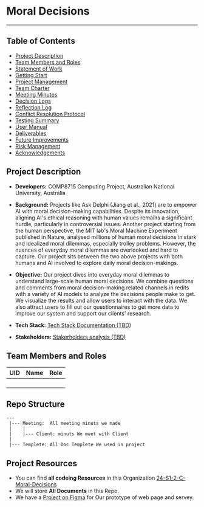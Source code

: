 # Moral Decisions
---
## Table of Contents
- [Project Description](#project-description)
- [Team Members and Roles](#team-members-and-roles)
- [Statement of Work](#statement-of-work)
- [Getting Start](#getting-start)
- [Project Management](#project-management)
- [Team Charter](#team-charter)
- [Meeting Minutes](#meeting-minutes)
- [Decision Logs](#decision-logs)
- [Reflection Log](https://github.com/tonypioneer/Trust-Indicator/blob/b27b282cb43956ff3917b57e455a8b2bdd3f6ca6/docs/Reflective/README.md)
- [Conflict Resolution Protocol](#conflict-resolution-protocol)
- [Testing Summary](#testing-summary)
- [User Manual](#user-manual)
- [Deliverables](#deliverables)
- [Future Improvements](#future-improvements)
- [Risk Management](#risk-management)
- [Acknowledgements](#acknowledgements)

## Project Description
- **Developers:** COMP8715 Computing Project, Australian National University, Australia

- **Background:** Projects like Ask Delphi (Jiang et al., 2021) are to empower AI with moral decision-making capabilities. Despite its innovation, aligning AI's ethical reasoning with human values remains a significant hurdle, particularly in controversial issues. Another project starting from the human perspective, the MIT lab's Moral Machine Experiment published in Nature, analysed millions of human moral decisions in stark and idealized moral dilemmas, especially trolley problems. However, the nuances of everyday moral dilemmas are overlooked and hard to capture. Our project sits between the two above projects with both humans and AI involved to explore daily moral decision-makings.

- **Objective:** Our project dives into everyday moral dilemmas to understand large-scale human moral decisions. We combine questions and comments from moral decision-making related channels in redits with a variety of AI models to analyze the decisions people make to get. We visualize the results and allow users to interact with the data. We also attract users to fill out our questionnaires to get more data to improve our system and support our clients' research.

- **Tech Stack:** [Tech Stack Documentation (TBD)](docs/Tech%20Stack/README.md)

- **Stakeholders:** [Stakerholders analysis (TBD)](docs/Stakeholders%20List%20and%20Impact/README.md)

## Team Members and Roles
|UID|Name|Role|
|:---------|:------------:|:-------------------------------------:|
||||
||||
||||
||||

## Repo Structure
```
---
 |--- Meeting:  All meeting minuts we made
 |    |
 |    |--- Client: minuts We meet with Client
 |
 |--- Templete: All Doc Templete We used in project
```

## Project Resources
- You can find **all codeing Resources** in this Organization [24-S1-2-C-Moral-Decisions](https://github.com/24-S1-2-C-Moral-Decisions)
- We will store **All Documents** in this Repo.
- We have a [Project on Figma](https://www.figma.com/files/team/1344114333826613830/24-S1-2-C-Moral-Decisions) for Our prototype of web page and servey.
